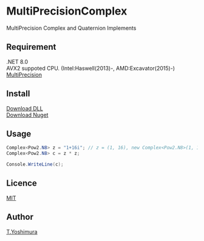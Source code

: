 # MultiPrecisionComplex
 MultiPrecision Complex and Quaternion Implements 

## Requirement
.NET 8.0  
AVX2 suppoted CPU. (Intel:Haswell(2013)-, AMD:Excavator(2015)-)  
[MultiPrecision](https://github.com/tk-yoshimura/MultiPrecision)

## Install

[Download DLL](https://github.com/tk-yoshimura/MultiPrecisionComplex/releases)  
[Download Nuget](https://www.nuget.org/packages/tyoshimura.MultiPrecision.complex/)  

## Usage

```csharp
Complex<Pow2.N8> z = "1+16i"; // z = (1, 16), new Complex<Pow2.N8>(1, 16);
Complex<Pow2.N8> c = z * z;

Console.WriteLine(c);
```

## Licence
[MIT](https://github.com/tk-yoshimura/MultiPrecisionComplex/blob/main/LICENSE)

## Author

[T.Yoshimura](https://github.com/tk-yoshimura)
